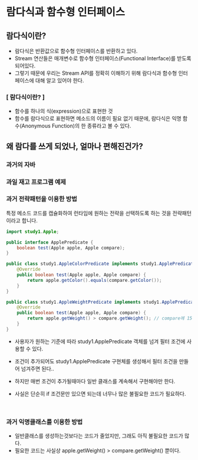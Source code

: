 # 람다식과 함수형 인터페이스

##  람다식이란?

- 람다식은 반환값으로 함수형 인터페이스를 반환하고 있다.
- Stream 연산들은 매개변수로 함수형 인터페이스(Functional Interface)를 받도록 되어있다.
- 그렇기 때문에 우리는 Stream API를 정확히 이해하기 위해 람다식과 함수형 인터페이스에 대해 알고 있어야 한다.


### [ 람다식이란? ]

- 함수를 하나의 식(expression)으로 표현한 것
- 함수를 람다식으로 표현하면 메소드의 이름이 필요 없기 때문에, 람다식은 익명 함수(Anonymous Function)의 한 종류라고 볼 수 있다.


## 왜 람다를 쓰게 되었나, 얼마나 편해진건가?

###  과거의 자바 

### 과일 재고 프로그램 예제



### 과거 전략패턴을 이용한 방법

특정 메소드 코드를 캡슐화하여 런타임에 원하는 전략을 선택하도록 하는 것을 전략패턴이라고 합니다.

```java
import study1.Apple;

public interface ApplePredicate {
    boolean test(Apple apple, Apple compare);
}

public class study1.AppleColorPredicate implements study1.ApplePredicate {
    @Override
    public boolean test(Apple apple, Apple compare) {
        return apple.getColor().equals(compare.getColor());
    }
}

public class study1.AppleWeightPredicate implements study1.ApplePredicate {
    @Override
    public boolean test(Apple apple, Apple compare) {
        return apple.getWeight() > compare.getWeight(); // compare에 150g이 포함
    }
}
```

- 사용자가 원하는 기준에 따라 study1.ApplePredicate 객체를 넘겨 필터 조건에 사용할 수 있다.
- 조건이 추가되어도 study1.ApplePredicate 구현체를 생성해서 필터 조건을 만들어 넘겨주면 된다..

- 하지만 매번 조건이 추가될때마다 일반 클래스를 계속해서 구현해야만 한다.
- 사실은 단순히 if 조건문만 있으면 되는데 너무나 많은 불필요한 코드가 필요하다.

<br>

### 과거 익명클래스를 이용한 방법

- 일반클래스를 생성하는것보다는 코드가 줄었지만, 그래도 아직 불필요한 코드가 많다.
- 필요한 코드는 사실상 apple.getWeight() > compare.getWeight() 뿐이다.
